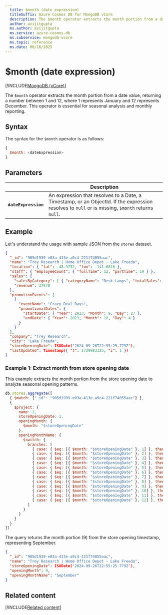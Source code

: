 ```yaml
---
  title: $month (date expression)
  titleSuffix: Azure Cosmos DB for MongoDB vCore
  description: The $month operator extracts the month portion from a date value.
  author: avijitgupta
  ms.author: avijitgupta
  ms.service: azure-cosmos-db
  ms.subservice: mongodb-vcore
  ms.topic: reference
  ms.date: 06/16/2025
---
```


# $month (date expression)

[!INCLUDE[MongoDB (vCore)](~/reusable-content/ce-skilling/azure/includes/cosmos-db/includes/appliesto-mongodb-vcore.md)]

The `$month` operator extracts the month portion from a date value, returning a number between 1 and 12, where 1 represents January and 12 represents December. This operator is essential for seasonal analysis and monthly reporting.

## Syntax

The syntax for the `$month` operator is as follows:

```javascript
{
  $month: <dateExpression>
}
```

## Parameters

| | Description |
| --- | --- |
| **`dateExpression`** | An expression that resolves to a Date, a Timestamp, or an ObjectId. If the expression resolves to `null` or is missing, `$month` returns `null`. |

## Example

Let's understand the usage with sample JSON from the `stores` dataset.

```json
{
  "_id": "905d1939-e03a-413e-a9c4-221f74055aac",
  "name": "Trey Research | Home Office Depot - Lake Freeda",
  "location": { "lat": -48.9752, "lon": -141.6816 },
  "staff": { "employeeCount": { "fullTime": 12, "partTime": 19 } },
  "sales": {
    "salesByCategory": [ { "categoryName": "Desk Lamps", "totalSales": 37978 } ],
    "revenue": 37978
  },
  "promotionEvents": [
    {
      "eventName": "Crazy Deal Days",
      "promotionalDates": {
        "startDate": { "Year": 2023, "Month": 9, "Day": 27 },
        "endDate": { "Year": 2023, "Month": 10, "Day": 4 }
      }
    }
  ],
  "company": "Trey Research",
  "city": "Lake Freeda",
  "storeOpeningDate": ISODate("2024-09-26T22:55:25.779Z"),
  "lastUpdated": Timestamp({ "t": 1729983325, "i": 1 })
}
```

### Example 1: Extract month from store opening date

This example extracts the month portion from the store opening date to analyze seasonal opening patterns.

```javascript
db.stores.aggregate([
  { $match: {"_id": "905d1939-e03a-413e-a9c4-221f74055aac"} },
  {
    $project: {
      name: 1,
      storeOpeningDate: 1,
      openingMonth: {
        $month: "$storeOpeningDate"
      },
      openingMonthName: {
        $switch: {
          branches: [
            { case: { $eq: [{ $month: "$storeOpeningDate" }, 1] }, then: "January" },
            { case: { $eq: [{ $month: "$storeOpeningDate" }, 2] }, then: "February" },
            { case: { $eq: [{ $month: "$storeOpeningDate" }, 3] }, then: "March" },
            { case: { $eq: [{ $month: "$storeOpeningDate" }, 4] }, then: "April" },
            { case: { $eq: [{ $month: "$storeOpeningDate" }, 5] }, then: "May" },
            { case: { $eq: [{ $month: "$storeOpeningDate" }, 6] }, then: "June" },
            { case: { $eq: [{ $month: "$storeOpeningDate" }, 7] }, then: "July" },
            { case: { $eq: [{ $month: "$storeOpeningDate" }, 8] }, then: "August" },
            { case: { $eq: [{ $month: "$storeOpeningDate" }, 9] }, then: "September" },
            { case: { $eq: [{ $month: "$storeOpeningDate" }, 10] }, then: "October" },
            { case: { $eq: [{ $month: "$storeOpeningDate" }, 11] }, then: "November" },
            { case: { $eq: [{ $month: "$storeOpeningDate" }, 12] }, then: "December" }
          ]
        }
      }
    }
  }
])
```

The query returns the month portion (9) from the store opening timestamp, representing September.

```json
{
  "_id": "905d1939-e03a-413e-a9c4-221f74055aac",
  "name": "Trey Research | Home Office Depot - Lake Freeda",
  "storeOpeningDate": ISODate("2024-09-26T22:55:25.779Z"),
  "openingMonth": 9,
  "openingMonthName": "September"
}
```

## Related content

[!INCLUDE[Related content](../includes/related-content.md)]
